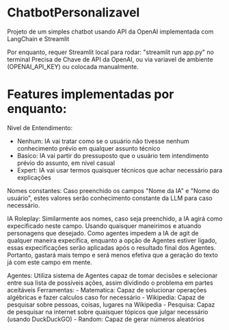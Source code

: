 # ChatbotPersonalizavel
Projeto de um simples chatbot usando API da OpenAI implementada com LangChain e Streamlit

Por enquanto, requer Streamlit local para rodar: "streamlit run app.py" no terminal
Precisa de Chave de API da OpenAI, ou via variavel de ambiente (OPENAI_API_KEY) ou colocada manualmente.

# Features implementadas por enquanto:
Nivel de Entendimento:
- Nenhum: IA vai tratar como se o usuário não tivesse nenhum conhecimento prévio em qualquer assunto técnico
- Basico: IA vai partir do pressuposto que o usuário tem intendimento prévio do assunto, em nivel casual
- Expert: IA vai usar termos quaisquer técnicos que achar necessário para explicações

Nomes constantes:
  Caso preenchido os campos "Nome da IA" e "Nome do usuário", estes valores serão conhecimento constante da LLM para caso necessário.

IA Roleplay:
  Similarmente aos nomes, caso seja preenchido, a IA agirá como expecificado neste campo. Usando quaisquer maneirimos e atuando personagens que desejado.
  Como agentes impedem a IA de agit de qualquer maneira expecifica, enquanto a opção de Agentes estiver ligado, essas expecificações serão aplicadas após o resultado final dos Agentes.
  Portanto, gastará mais tempo e será menos efetiva que a geração do texto já com este campo em mente.

Agentes:
  Utiliza sistema de Agentes capaz de tomar decisões e selecionar entre sua lista de possíveis ações, assim dividindo o problema em partes aceitáveis
  Ferramentas:
    - Matematica: Capaz de solucionar operações algébricas e fazer calculos caso for necessário
    - Wikipedia: Capaz de pesquisar sobre pessoas, coisas, lugares na Wikipedia
    - Pesquisa: Capaz de pesquisar na internet sobre quaisquer tópicos que julgar necessário (usando DuckDuckGO)
    - Random: Capaz de gerar números aleatórios
